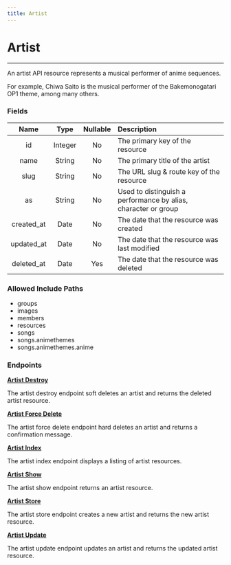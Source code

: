 ```yaml
---
title: Artist
---
```


# Artist

---

An artist API resource represents a musical performer of anime sequences.

For example, Chiwa Saito is the musical performer of the Bakemonogatari OP1 theme, among many others.

### Fields

|    Name    |  Type   | Nullable | Description                                                     |
| :--------: | :-----: | :------: | :-------------------------------------------------------------- |
| id         | Integer | No       | The primary key of the resource                                 |
| name       | String  | No       | The primary title of the artist                                 |
| slug       | String  | No       | The URL slug & route key of the resource                        |
| as         | String  | No       | Used to distinguish a performance by alias, character or group  |
| created_at | Date    | No       | The date that the resource was created                          |
| updated_at | Date    | No       | The date that the resource was last modified                    |
| deleted_at | Date    | Yes      | The date that the resource was deleted                          |

### Allowed Include Paths

* groups
* images
* members
* resources
* songs
* songs.animethemes
* songs.animethemes.anime

### Endpoints

**[Artist Destroy](/wiki/artist/destroy/)**

The artist destroy endpoint soft deletes an artist and returns the deleted artist resource.

**[Artist Force Delete](/wiki/artist/forceDelete/)**

The artist force delete endpoint hard deletes an artist and returns a confirmation message.

**[Artist Index](/wiki/artist/index/)**

The artist index endpoint displays a listing of artist resources.

**[Artist Show](/wiki/artist/show/)**

The artist show endpoint returns an artist resource.

**[Artist Store](/wiki/artist/store/)**

The artist store endpoint creates a new artist and returns the new artist resource.

**[Artist Update](/wiki/artist/update/)**

The artist update endpoint updates an artist and returns the updated artist resource.